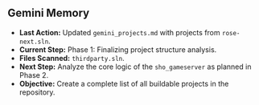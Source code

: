 <!-- 
⚠️ **IMPORTANT NOTICE — DO NOT MODIFY THIS SECTION** ⚠️

**Be thorough. Be accurate. Think through every process carefully. Mistakes must be avoided at all costs.**

This section is **critical** for proper function and reference. **Never change, move, or delete this section.**  
Any edits here may cause significant errors or loss of data integrity.

**END OF NOTICE**
-->
## Gemini Memory

*   **Last Action:** Updated `gemini_projects.md` with projects from `rose-next.sln`.
*   **Current Step:** Phase 1: Finalizing project structure analysis.
*   **Files Scanned:** `thirdparty.sln`.
*   **Next Step:** Analyze the core logic of the `sho_gameserver` as planned in Phase 2.
*   **Objective:** Create a complete list of all buildable projects in the repository.
